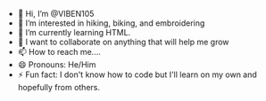 - 👋 Hi, I’m @VIBEN105
- 👀 I’m interested in hiking, biking, and embroidering
- 🌱 I’m currently learning HTML.
- 💞️ I want to collaborate on anything that will help me grow
- 📫 How to reach me....
- 😄 Pronouns: He/Him
- ⚡ Fun fact: I don't know how to code but I'll learn on my own and hopefully from others.

<!---
VIBEN105/VIBEN105 is a ✨ special ✨ repository because its `README.md` (this file) appears on your GitHub profile.
You can click the Preview link to take a look at your changes.
--->
